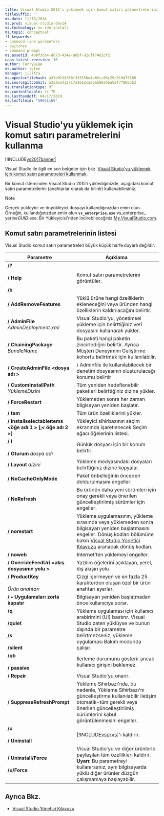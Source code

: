 ```yaml
---
title: Visual Studio 2015'i yüklemek için komut satırı parametrelerini kullanma | Microsoft Docs
titleSuffix: ''
ms.date: 11/15/2016
ms.prod: visual-studio-dev14
ms.technology: vs-ide-install
ms.topic: conceptual
f1_keywords:
- command-line parameters
- switches
- command prompt
ms.assetid: 480f3cb4-d873-434e-a8bf-82cff7401cf2
caps.latest.revision: 10
author: TerryGLee
ms.author: tglee
manager: jillfra
ms.openlocfilehash: a3fe0233f08f33535be4b02cc06c29d919d75169
ms.sourcegitcommit: 53aa5a413717a1b62ca56a5983b6a50f7f0663b3
ms.translationtype: MT
ms.contentlocale: tr-TR
ms.lasthandoff: 04/17/2019
ms.locfileid: "59651169"
---
```

# <a name="use-command-line-parameters-to-install-visual-studio"></a>Visual Studio'yu yüklemek için komut satırı parametrelerini kullanma
[!INCLUDE[vs2017banner](../includes/vs2017banner.md)]

Visual Studio ile ilgili en son belgeler için bkz. [Visual Studio'yu yüklemek için komut satırı parametreleri kullanmak](/visualstudio/install/use-command-line-parameters-to-install-visual-studio).

Bir komut isteminden Visual Studio 2015'i yüklediğinizde, aşağıdaki komut satırı parametrelerini (anahtarlar olarak da bilinir) kullanabilirsiniz.

> [!NOTE]
> Gerçek yükleyici ve önyükleyici dosyayı kullandığınızdan emin olun. Örneğin, kullandığınızdan emin olun **`vs_enterprise.exe`** vs_enterprise_ yerine*GUID*.exe. Bir Yükleyicisi'nden indirebileceğiniz [My.VisualStudio.com](https://my.visualstudio.com/downloads?q=visual%20studio%20enterprise%202015).

## <a name="list-of-command-line-parameters"></a>Komut satırı parametrelerinin listesi

Visual Studio komut satırı parametreleri büyük küçük harfe duyarlı değildir.

|Parametre|Açıklama|
|---------------|-----------------|
|**/?**<br /><br /> **/ Help**<br /><br /> **/h**|Komut satırı parametrelerini görüntüler.|
|**/ AddRemoveFeatures**|Yüklü ürüne hangi özelliklerin ekleneceğini veya üründen hangi özelliklerin kaldırılacağını belirtir.|
|**/ AdminFile** *AdminDeployment.xml*|Visual Studio'yu, yönetimsel yükleme için belirttiğiniz veri dosyasını kullanarak yükler.|
|**/ ChainingPackage** *BundleName*|Bu paketi hangi paketin zincirlediğini belirtir. Ayrıca Müşteri Deneyimini Geliştirme kohortu belirtmek için kullanılabilir.|
|**/ CreateAdminFile \<dosya adı >**|/ Adminfile ile kullanılabilecek bir denetim dosyasının oluşturulacağı konumu belirtir|
|**/ CustomInstallPath** *YüklemeDizini*|Tüm yeniden hedeflenebilir paketleri belirttiğiniz dizine yükler.|
|**/ ForceRestart**|Yüklemeden sonra her zaman bilgisayarı yeniden başlatır.|
|**/ tam**|Tüm ürün özelliklerini yükler.|
|**/ Installselectableıtems \<öğe adı 1 > [;\< öğe adı 2 >]**|Yükleyici sihirbazının seçim ekranında işaretlenecek Seçim ağacı öğelerinin listesi.|
|**/ l**<br /><br /> **/ Oturum** *dosya adı*|Günlük dosyası için bir konum belirtir.|
|**/ Layout** *dizini*|Yükleme medyasındaki dosyaları belirttiğiniz dizine kopyalar.|
|**/ NoCacheOnlyMode**|Paket önbelleğinin önceden doldurulmasını engeller.|
|**/ NoRefresh**|Bu ürünün daha yeni sürümleri için onay gerekli veya önerilen güncelleştirilmiş sürümler için engeller.|
|**/ norestart**|Yükleme uygulamasının, yükleme sırasında veya yüklemeden sonra bilgisayarı yeniden başlatmasını engeller. Dönüş kodları bölümüne bakın [Visual Studio Yönetici Kılavuzu](../install/visual-studio-administrator-guide.md) aranacak dönüş kodları.|
|**/ noweb**|Internet'ten yüklemeyi engeller.|
|**/ OverrideFeedUri \<akış dosyasının yolu >**|Yazılım öğelerini açıklayan, yerel, dış akışın yolu|
|**/ ProductKey**<br /><br /> *Ürün anahtarı*|Çizgi içermeyen ve en fazla 25 karakterden oluşan özel bir ürün anahtarı ayarlar.|
|**/ • Uygulamaları zorla kapatır**|Bilgisayarı yeniden başlatmadan önce kullanıcıya sorar.|
|**/q**<br /><br /> **/quiet**<br /><br /> **/s**<br /><br /> **/silent**|Yükleme uygulaması için kullanıcı arabirimini (UI) bastırır. Visual Studio zaten yüklüyse ve bunun dışında bir parametre belirtmezseniz, yükleme uygulaması Bakım modunda çalışır.|
|**/qb**<br /><br /> **/ passive**|İlerleme durumunu gösterir ancak kullanıcı girişini beklemez.|
|**/ Repair**|Visual Studio'yu onarır.|
|**/ SuppressRefreshPrompt**|Yükleme Sihirbazı'nda, bu nedenle, Yükleme Sihirbazı'nı güncelleştirme kullanılabilir iletişim otomatik-tüm gerekli veya önerilen güncelleştirilmiş sürümlerini kabul görüntülenmesini engeller.|
|**/u**<br /><br /> **/ Uninstall**|[!INCLUDE[vsprvs](../includes/vsprvs-md.md)]'ı kaldırır.|
|**/ Uninstall/Force**<br /><br /> **/u/Force**|Visual Studio'yu ve diğer ürünlerle paylaşılan tüm özellikleri kaldırır. **Uyarı:**  Bu parametreyi kullanırsanız, aynı bilgisayarda yüklü diğer ürünler düzgün çalışmamaya başlayabilir.|

## <a name="see-also"></a>Ayrıca Bkz.

- [Visual Studio Yönetici Kılavuzu](../install/visual-studio-administrator-guide.md)